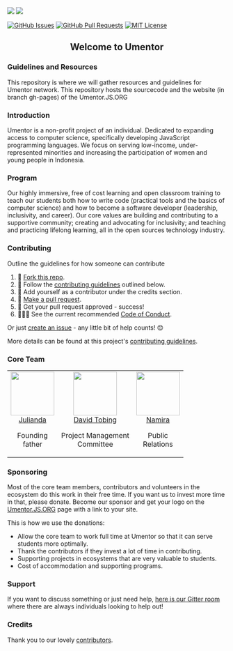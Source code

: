 <img src="https://firebasestorage.googleapis.com/v0/b/ship-core.appspot.com/o/umentor-website-material%2Fumentor-snow.svg?alt=media&token=2e937e54-91ce-4264-83ea-969b8be7270b">

<a href="https://gitter.im/umentorjs/community">
<img src="https://badges.gitter.im/umentorjs/umentorjs.svg">
</a>

[![GitHub Issues](https://img.shields.io/github/issues/umentor/umentor.svg?style=flat-square)](https://github.com/umentor/umentor/issues) [![GitHub Pull Requests](https://img.shields.io/github/issues-pr/umentor/umentor.svg?style=flat-square)](https://github.com/umentor/umentor/pulls) [![MIT License](https://img.shields.io/github/license/umentor/umentor.svg?style=flat-square)](http://badges.mit-license.org)

<h2 align="center">Welcome to Umentor</h2>

<h3 align="left">Guidelines and Resources</h3>

This repository is where we will gather resources and guidelines for Umentor network.
This repository hosts the sourcecode and the website (in branch gh-pages) of the Umentor.JS.ORG

<h3 align="left">Introduction</h3>

Umentor is a non-profit project of an individual. Dedicated to expanding access to computer science, specifically developing JavaScript programming languages. We focus on serving low-income, under-represented minorities and increasing the participation of women and young people in Indonesia.

<h3 align="left">Program</h3>

Our highly immersive, free of cost learning and open classroom training to teach our students both how to write code (practical tools and the basics of computer science) and how to become a software developer (leadership, inclusivity, and career). Our core values ​​are building and contributing to a supportive community; creating and advocating for inclusivity; and teaching and practicing lifelong learning, all in the open sources technology industry.

<h3 align="left">Contributing</h3>

Outline the guidelines for how someone can contribute

1. 🍴 [Fork this repo](https://github.com/umentor/umentor#fork-destination-box).
2. 🔨 Follow the [contributing guidelines](.github/CONTRIBUTING.md) outlined below.
3. 👥 Add yourself as a contributor under the credits section.
4. 🔧 [Make a pull request](https://github.com/umentor/umentor/compare).
5. 🎉 Get your pull request approved - success!
6. 👨🏻‍💻 See the current recommended [Code of Conduct](https://github.com/umentor/umentor/blob/master/CODE_OF_CONDUCT.md).

Or just [create an issue](https://github.com/umentor/umentor/issues) - any little bit of help counts! 😊

More details can be found at this project's [contributing guidelines](.github/CONTRIBUTING.md).

<h3 align="left">Core Team</h3>
    <table>
    <tbody>
    <tr>
      <td align="center" valign="top">
        <img width="100" height="100" src="https://github.com/andae.png?s=100">
        <br>
        <a href="https://github.com/andae">Julianda</a>
        <p>Founding <br> father</p>
      </td>
      <td align="center" valign="top">
        <img width="100" height="100" src="https://github.com/fvdavid.png?s=100">
        <br>
        <a href="https://github.com/fvdavid">David Tobing</a>
        <p>Project Management <br> Committee</p>  
      </td>
      <td align="center" valign="top">
        <img width="100" height="100" src="https://github.com/inamira.png?s=100">
        <br>
        <a href="https://github.com/inamira">Namira</a>
        <p>Public <br> Relations</p>
      </td>
     </tr>
    </tbody>
    </table>

<h3 align="left">Sponsoring</h3>

Most of the core team members, contributors and volunteers in the ecosystem do this work in their free time. If you want us to invest more time in that, please donate. Become our sponsor and get your logo on the <a href="https://umentor.js.org">Umentor.JS.ORG</a> page with a link to your site.

This is how we use the donations:

- Allow the core team to work full time at Umentor so that it can serve students more optimally.
- Thank the contributors if they invest a lot of time in contributing.
- Supporting projects in ecosystems that are very valuable to students.
- Cost of accommodation and supporting programs.

<h3 align="left">Support</h3>

If you want to discuss something or just need help, [here is our Gitter room](https://gitter.im/umentorjs/community) where there are always individuals looking to help out!

<h3 align="left">Credits</h3>

Thank you to our lovely [contributors](https://github.com/umentor/umentor/graphs/contributors).


